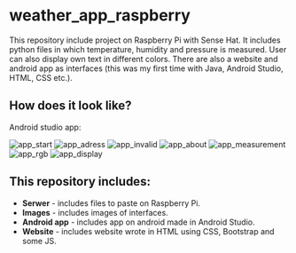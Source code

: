 # weather_app_raspberry
This repository include project on Raspberry Pi with Sense Hat. It includes python files in which temperature, humidity and pressure is measured. User can also display own text in different colors.
There are also a website and android app as interfaces (this was my first time with Java, Android Studio, HTML, CSS etc.).

## How does it look like?
Android studio app:

![app_start](https://github.com/m-milena/weather_app_raspberry/tree/master/Images/app_start.png) 
![app_adress](https://github.com/m-milena/weather_app_raspberry/tree/master/Images/app_adress.PNG) 
![app_invalid](https://github.com/m-milena/weather_app_raspberry/tree/master/Images/app_invalid.PNG)
![app_about](https://github.com/m-milena/weather_app_raspberry/tree/master/Images/app_about.PNG)
![app_measurement](https://github.com/m-milena/weather_app_raspberry/tree/master/Images/app_measurement.png)
![app_rgb](https://github.com/m-milena/weather_app_raspberry/tree/master/Images/app_rgb.PNG)
![app_display](https://github.com/m-milena/weather_app_raspberry/tree/master/Images/app_display.PNG)

## This repository includes:
- **Serwer** - includes files to paste on Raspberry Pi.
- **Images** - includes images of interfaces.
- **Android app** - includes app on android made in Android Studio.
- **Website** - includes website wrote in HTML using CSS, Bootstrap and some JS.


